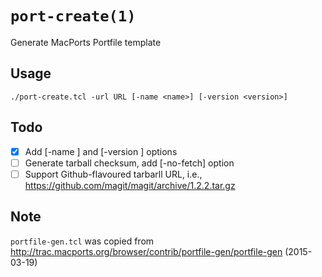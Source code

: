 # `port-create(1)`
Generate MacPorts Portfile template

## Usage
```
./port-create.tcl -url URL [-name <name>] [-version <version>]
```

## Todo
- [x] Add [-name <name>] and [-version <version>] options
- [ ] Generate tarball checksum, add [-no-fetch] option
- [ ] Support Github-flavoured tarbarll URL, i.e.,
      https://github.com/magit/magit/archive/1.2.2.tar.gz

## Note
`portfile-gen.tcl` was copied from
http://trac.macports.org/browser/contrib/portfile-gen/portfile-gen (2015-03-19)
